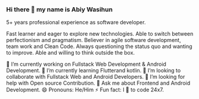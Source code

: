 ### Hi there 👋 my name is Abiy Wasihun


5+ years professional experience as software developer. 

Fast learner and eager to explore new technologies. Able to switch between perfectionism and pragmatism. Believer in agile software development, team work and Clean Code. Always questioning the status quo and wanting to improve. Able and willing to think outside the box.

🔭 I’m currently working on Fullstack Web Development & Android Development.
🌱 I’m currently learning Flutterand kotlin.
👯 I’m looking to collaborate with Fullstack Web and Android Developers.
🤔 I’m looking for help with Open source Contribution.
💬 Ask me about Frontend and Android Development.
😄 Pronouns: He/Him
⚡ Fun fact: I 💖 to code 24x7.
